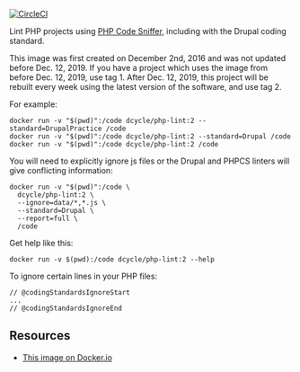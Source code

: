 [![CircleCI](https://circleci.com/gh/dcycle/docker-php-lint.svg?style=svg)](https://circleci.com/gh/dcycle/docker-php-lint)

Lint PHP projects using [PHP Code Sniffer](https://github.com/squizlabs/PHP_CodeSniffer), including with the Drupal coding standard.

This image was first created on December 2nd, 2016 and was not updated before Dec. 12, 2019. If you have a project which uses the image from before Dec. 12, 2019, use tag 1. After Dec. 12, 2019, this project will be rebuilt every week using the latest version of the software, and use tag 2.

For example:

    docker run -v "$(pwd)":/code dcycle/php-lint:2 --standard=DrupalPractice /code
    docker run -v "$(pwd)":/code dcycle/php-lint:2 --standard=Drupal /code
    docker run -v "$(pwd)":/code dcycle/php-lint:2 /code

You will need to explicitly ignore js files or the Drupal and PHPCS linters will give conflicting information:

    docker run -v "$(pwd)":/code \
      dcycle/php-lint:2 \
      --ignore=data/*,*.js \
      --standard=Drupal \
      --report=full \
      /code

Get help like this:

    docker run -v $(pwd):/code dcycle/php-lint:2 --help

To ignore certain lines in your PHP files:

    // @codingStandardsIgnoreStart
    ...
    // @codingStandardsIgnoreEnd

Resources
-----

 * [This image on Docker.io](https://hub.docker.com/r/dcycle/php-lint/)
